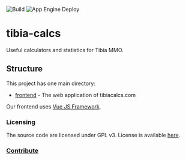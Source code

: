 ![Build](https://github.com/luizcsm/tibia-calc/workflows/Node.js%20CI/badge.svg?branch=master)
![App Engine Deploy](https://github.com/lucasoares/tibia-calc/workflows/App%20Engine%20Deploy/badge.svg)

# tibia-calcs

Useful calculators and statistics for Tibia MMO.

## Structure

This project has one main directory:
- [frontend](frontend) - The web application of tibiacalcs.com

Our frontend uses [Vue JS Framework](https://vuejs.org/).

### Licensing

The source code are licensed under GPL v3.
License is available [here](/LICENSE.md).

### [Contribute](CONTRIBUTING.md)
